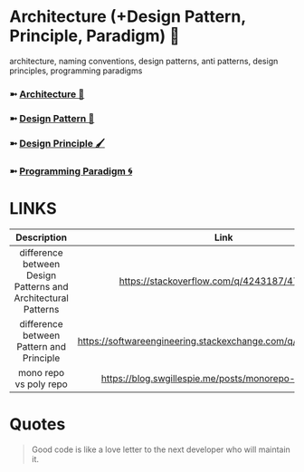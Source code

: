 # Architecture (+Design Pattern, Principle, Paradigm) 🧱
architecture, naming conventions, design patterns, anti patterns, design principles, programming paradigms

### ➼ [Architecture 🧱](Architecture)
### ➼ [Design Pattern 🧮](Pattern)
### ➼ [Design Principle 🖌️](Principle)
### ➼ [Programming Paradigm 🌀](Programming)

# LINKS

Description|Link
:-:|:-:
difference between Design Patterns and Architectural Patterns|https://stackoverflow.com/q/4243187/4754141
difference between Pattern and Principle|https://softwareengineering.stackexchange.com/q/153586/225580
mono repo vs poly repo|https://blog.swgillespie.me/posts/monorepo-ingredients/


# Quotes

> Good code is like a love letter to the next developer who will maintain it.
